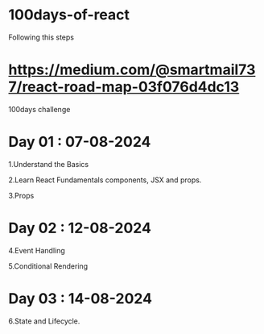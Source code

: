 # 100days-of-react

Following this steps

# https://medium.com/@smartmail737/react-road-map-03f076d4dc13

100days challenge

# Day 01 : 07-08-2024

1.Understand the Basics

2.Learn React Fundamentals components, JSX and props.

3.Props

# Day 02 : 12-08-2024

4.Event Handling

5.Conditional Rendering

# Day 03 : 14-08-2024

6.State and Lifecycle.
